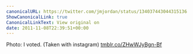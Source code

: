 ```yaml
---
canonicalURL: https://twitter.com/jmjordan/status/134037443044315136
ShowCanonicalLink: true
CanonicalLinkText: View original on
date: 2011-11-08T22:39:51+00:00
---
```

Photo: I voted. (Taken with instagram) [tmblr.co/ZHwWJyBgn-Bf](http://tmblr.co/ZHwWJyBgn-Bf)